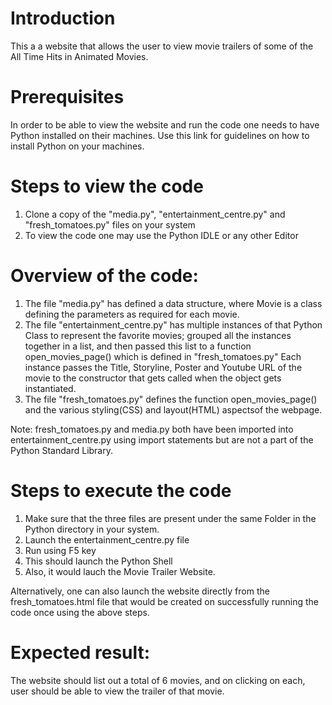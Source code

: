 # Introduction
This a a website that allows the user to view movie trailers of some of the All Time Hits in Animated Movies.

# Prerequisites
In order to be able to view the website and run the code one needs to have Python installed on their machines. Use this link for guidelines on how to install Python on your machines.

# Steps to view the code
1. Clone a copy of the "media.py", "entertainment_centre.py" and "fresh_tomatoes.py" files on your system
2. To view the code one may use the Python IDLE or any other Editor

# Overview of the code:
1. The file "media.py" has defined a data structure, where Movie is a class defining the parameters as required for each movie.
2. The file "entertainment_centre.py" has multiple instances of that Python Class to represent the favorite movies; grouped all the instances together in a list, and then passed this list to a function open_movies_page() which is defined in "fresh_tomatoes.py"
Each instance passes the Title, Storyline, Poster and Youtube URL of the movie to the constructor that gets called when the object gets instantiated.
3. The file "fresh_tomatoes.py" defines the function open_movies_page() and the various styling(CSS) and layout(HTML) aspectsof the webpage.

Note: fresh_tomatoes.py and media.py both have been imported into entertainment_centre.py using import statements but are not a part of the Python Standard Library.

# Steps to execute the code
1. Make sure that the three files are present under the same Folder in the Python directory in your system.
2. Launch the entertainment_centre.py file
3. Run using F5 key
4. This should launch the Python Shell
5. Also, it would lauch the Movie Trailer Website.

Alternatively, one can also launch the website directly from the fresh_tomatoes.html file that would be created on successfully running the code once using the above steps.

# Expected result:
The website should list out a total of 6 movies, and on clicking on each, user should be able to view the trailer of that movie. 
